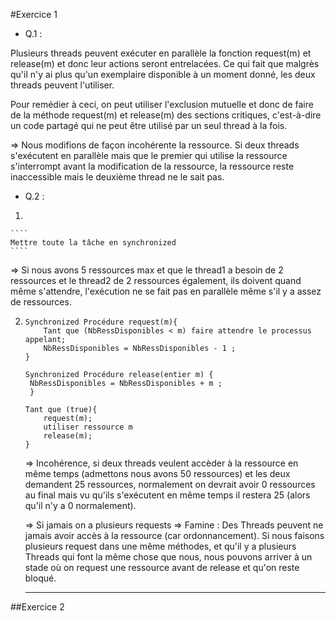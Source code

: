 #Exercice 1

* Q.1 :

Plusieurs threads peuvent exécuter en parallèle la fonction request(m) et release(m) et donc leur
actions seront entrelacées. Ce qui fait que malgrès qu'il n'y ai plus qu'un exemplaire
disponible à un moment donné, les deux threads peuvent l'utiliser.

Pour remédier à ceci, on peut utiliser l'exclusion mutuelle et donc de faire de la méthode
request(m) et release(m) des sections critiques, c'est-à-dire un code partagé qui ne peut être utilisé par un
seul thread à la fois.

=> Nous modifions de façon incohérente la ressource. Si deux threads s'exécutent 
en parallèle mais que le premier qui utilise la ressource s'interrompt avant la modification
de la ressource, la ressource reste inaccessible mais le deuxième thread ne le sait pas.



* Q.2 :

1.

    ````
    Mettre toute la tâche en synchronized
    ````
   
   => Si nous avons 5 ressources max et que le thread1 a besoin de 2 ressources et le thread2 de 2 ressources également, ils doivent quand même s'attendre, 
   l'exécution ne se fait pas en parallèle même s'il y a assez de ressources.

2. 
    ````
    Synchronized Procédure request(m){
        Tant que (NbRessDisponibles < m) faire attendre le processus appelant;
        NbRessDisponibles = NbRessDisponibles - 1 ;
    }
    
    Synchronized Procédure release(entier m) {
     NbRessDisponibles = NbRessDisponibles + m ;
     }
   
    Tant que (true){
        request(m);
        utiliser ressource m
        release(m);
    }
    ````
   
   => Incohérence, si deux threads veulent accèder à la ressource en même temps (admettons nous avons 50 ressources) et les deux demandent 25 ressources, normalement on devrait
   avoir 0 ressources au final mais vu qu'ils s'exécutent en même temps il restera 25 (alors qu'il n'y a 0 normalement).
   
   => Si jamais on a plusieurs requests => Famine : Des Threads peuvent ne jamais avoir accès à la ressource (car ordonnancement). Si nous faisons plusieurs request dans une même méthodes, et qu'il y a plusieurs
   Threads qui font la même chose que nous, nous pouvons arriver à un stade où on request une ressource avant de release et qu'on reste bloqué.
   
   
   ***
   
 ##Exercice 2
 
 
